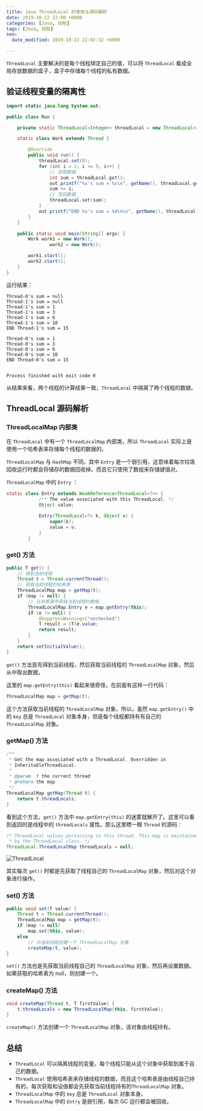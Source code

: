 ```yaml
---
title: Java ThreadLocal 的使用与源码解析
date: 2019-10-22 22:00 +0800
categories: [Java, 线程]
tags: [Java, 线程]
seo:
  date_modified: 2019-10-22 22:02:32 +0800

---
```


`ThreadLocal` 主要解决的是每个线程绑定自己的值，可以将 `ThreadLocal` 看成全局存放数据的盒子，盒子中存储每个线程的私有数据。

## 验证线程变量的隔离性

```java
import static java.lang.System.out;

public class Run {

    private static ThreadLocal<Integer> threadLocal = new ThreadLocal<>();

    static class Work extends Thread {

        @Override
        public void run() {
            threadLocal.set(0);
            for (int i = 1; i <= 5; i++) {
                // 获取数据
                int sum = threadLocal.get();
                out.printf("%s's sum = %s\n", getName(), threadLocal.get());
                sum += i;
                // 写回数据
                threadLocal.set(sum);
            }
            out.printf("END %s's sum = %d\n\n", getName(), threadLocal.get());
        }
    }

    public static void main(String[] args) {
        Work work1 = new Work(),
                work2 = new Work();

        work1.start();
        work2.start();
    }
}
```

运行结果：

```shell
Thread-0's sum = null
Thread-1's sum = null
Thread-1's sum = 1
Thread-1's sum = 3
Thread-1's sum = 6
Thread-1's sum = 10
END Thread-1's sum = 15

Thread-0's sum = 1
Thread-0's sum = 3
Thread-0's sum = 6
Thread-0's sum = 10
END Thread-0's sum = 15


Process finished with exit code 0
```

从结果来看，两个线程的计算结果一致，`ThreadLocal` 中隔离了两个线程的数据。

## ThreadLocal 源码解析

### ThreadLocalMap 内部类

在 `ThreadLocal` 中有一个 `ThreadLocalMap` 内部类，所以 `ThreadLocal` 实际上是使用一个哈希表来存储每个线程的数据的。

`ThreadLocalMap` 与 `HashMap` 不同，其中 `Entry` 是一个弱引用，这意味着每次垃圾回收运行时都会将储存的数据回收掉。而且它只使用了数组来存储键值对。

`ThreadLocalMap` 中的 `Entry` ：

```java
static class Entry extends WeakReference<ThreadLocal<?>> {
            /** The value associated with this ThreadLocal. */
            Object value;

            Entry(ThreadLocal<?> k, Object v) {
                super(k);
                value = v;
            }
        }
```

### get() 方法

```java
public T get() {
    // 得到当前线程
    Thread t = Thread.currentThread();
    // 获取当前线程的哈希表
    ThreadLocalMap map = getMap(t);
    if (map != null) {
        // 从哈希表中获取当前线程的数据
        ThreadLocalMap.Entry e = map.getEntry(this);
        if (e != null) {
            @SuppressWarnings("unchecked")
            T result = (T)e.value;
            return result;
        }
    }
    return setInitialValue();
}
```

`get()` 方法首先得到当前线程，然后获取当前线程的 `ThreadLocalMap` 对象，然后从中取出数据。

这里的 `map.getEntry(this)` 看起来很奇怪，在前面有这样一行代码：

```java
ThreadLocalMap map = getMap(t);
```

这个方法获取当前线程的 `ThreadLocalMap` 对象，所以，虽然 `map.getEntry()` 中的 `key` 总是 `ThreadLocal` 对象本身，但是每个线程都持有有自己的 `ThreadLocalMap` 对象。

### getMap() 方法

```java
/**
 * Get the map associated with a ThreadLocal. Overridden in
 * InheritableThreadLocal.
 *
 * @param  t the current thread
 * @return the map
 */
ThreadLocalMap getMap(Thread t) {
    return t.threadLocals;
}
```

看到这个方法，`get()` 方法中 `map.getEntry(this)` 的迷雾就解开了。这里可以看到返回的是线程中的 `threadLocals` 属性。那么这里瞟一眼 `Thread` 的源码：

```java
/* ThreadLocal values pertaining to this thread. This map is maintained
 * by the ThreadLocal class. */
ThreadLocal.ThreadLocalMap threadLocals = null;
```

![ThreadLocal](https://note-and-blog.oss-cn-beijing.aliyuncs.com/java/ThreadLocal.png)

其实每次 `get()` 时都是先获取了线程自己的 `ThreadLocalMap` 对象，然后对这个对象进行操作。

### set() 方法

```java
public void set(T value) {
    Thread t = Thread.currentThread();
    ThreadLocalMap map = getMap(t);
    if (map != null)
        map.set(this, value);
    else
        // 为当前线程创建一个 ThreadLocalMap 对象
        createMap(t, value);
}
```

`set()` 方法也是先获取当前线程自己的 `ThreadLocalMap` 对象，然后再设置数据。如果获取的哈希表为 null，则创建一个。

### createMap() 方法

```java
void createMap(Thread t, T firstValue) {
    t.threadLocals = new ThreadLocalMap(this, firstValue);
}
```

`createMap()` 方法创建一个 `ThreadLocalMap` 对象，该对象由线程持有。

## 总结

- `ThreadLocal` 可以隔离线程的变量，每个线程只能从这个对象中获取到属于自己的数据。
- `ThreadLocal` 使用哈希表来存储线程的数据，而且这个哈希表是由线程自己持有的，每次获取和设值都会先获取当前线程持有的`ThreadLocalMap` 对象。
- `ThreadLocalMap` 中的 `key` 总是 `ThreadLocal` 对象本身。
- `ThreadLocalMap` 中的 `Entry` 是弱引用，每次 GC 运行都会被回收。